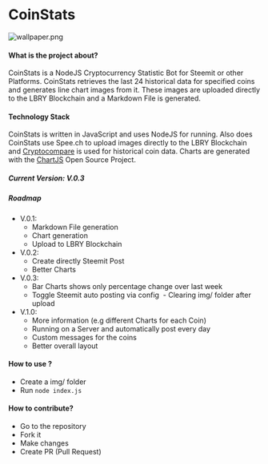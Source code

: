 # CoinStats

![wallpaper.png](https://res.cloudinary.com/hpiynhbhq/image/upload/v1519826924/fhzkk48ggdqnsfzkuvts.png)

#### What is the project about?
CoinStats is a NodeJS Cryptocurrency Statistic Bot for Steemit or other Platforms. CoinStats retrieves the last 24 historical data for specified coins and generates line chart images from it. These images are uploaded directly to the LBRY Blockchain and a Markdown File is generated.

#### Technology Stack
CoinStats is written in JavaScript and uses NodeJS for running. Also does CoinStats use Spee.ch to upload images directly to the LBRY Blockchain and [Cryptocompare](https://www.cryptocompare.com/) is used for historical coin data. Charts are generated with the [ChartJS](http://www.chartjs.org/) Open Source Project. 

##### Current Version: V.0.3

##### Roadmap
- V.0.1:
  - Markdown File generation
  - Chart generation
  - Upload to LBRY Blockchain
- V.0.2:
  - Create directly Steemit Post
  - Better Charts
- V.0.3:
  - Bar Charts shows only percentage change over last week
  - Toggle Steemit auto posting via config
  - Clearing img/ folder after upload
- V.1.0:
  - More information (e.g different Charts for each Coin)
  - Running on a Server and automatically post every day
  - Custom messages for the coins
  - Better overall layout

#### How to use ?
- Create a img/ folder
- Run `node index.js`

#### How to contribute?
- Go to the repository
- Fork it
- Make changes
- Create PR (Pull Request)
